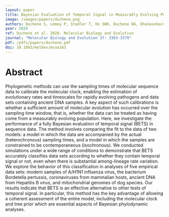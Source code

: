 ```yaml
---
layout: paper
title: Bayesian Evaluation of Temporal Signal in Measurably Evolving Populations
image: /images/papers/duchene.png
authors: Duchene S, Lemey P, Stadler T, Ho SWH, Duchene DA, Dhanasekaran V, Beale G
year: 2020
ref: Duchene et al. 2020. Molecular Biology and Evolution
journal: "Molecular Biology and Evolution 37: 3363-3379"
pdf: /pdfs/papers/duchene.pdf
doi: 10.1093/molbev/msaa163
---
```


# Abstract

Phylogenetic methods can use the sampling times of molecular sequence data to calibrate the molecular clock, enabling the estimation of evolutionary rates and timescales for rapidly evolving pathogens and data sets containing ancient DNA samples. A key aspect of such calibrations is whether a sufficient amount of molecular evolution has occurred over the sampling time window, that is, whether the data can be treated as having come from a measurably evolving population. Here, we investigate the performance of a fully Bayesian evaluation of temporal signal (BETS) in sequence data. The method involves comparing the fit to the data of two models: a model in which the data are accompanied by the actual (heterochronous) sampling times, and a model in which the samples are constrained to be contemporaneous (isochronous). We conducted simulations under a wide range of conditions to demonstrate that BETS accurately classifies data sets according to whether they contain temporal signal or not, even when there is substantial among-lineage rate variation. We explore the behavior of this classification in analyses of five empirical data sets: modern samples of A/H1N1 influenza virus, the bacterium Bordetella pertussis, coronaviruses from mammalian hosts, ancient DNA from Hepatitis B virus, and mitochondrial genomes of dog species. Our results indicate that BETS is an effective alternative to other tests of temporal signal. In particular, this method has the key advantage of allowing a coherent assessment of the entire model, including the molecular clock and tree prior which are essential aspects of Bayesian phylodynamic analyses.